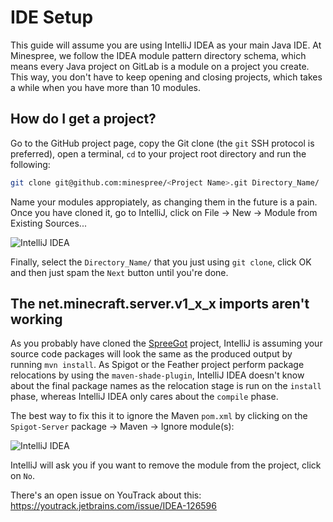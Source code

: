 # IDE Setup

This guide will assume you are using IntelliJ IDEA as your main Java IDE. At Minespree, we follow the IDEA module pattern directory schema, which means every Java project on GitLab is a module on a project you create. This way, you don't have to keep opening and closing projects, which takes a while when you have more than 10 modules.

## How do I get a project?

Go to the GitHub project page, copy the Git clone (the `git` SSH protocol is preferred), open a terminal, `cd` to your project root directory and run the following:

```bash
git clone git@github.com:minespree/<Project Name>.git Directory_Name/
```

Name your modules appropiately, as changing them in the future is a pain. Once you have cloned it, go to IntelliJ, click on File -> New -> Module from Existing Sources...

![IntelliJ IDEA](https://i.imgur.com/nSNtZIL.png)

Finally, select the `Directory_Name/` that you just using `git clone`, click OK and then just spam the `Next` button until you're done.

## The net.minecraft.server.v1_x_x imports aren't working

As you probably have cloned the [SpreeGot](https://github.com/Minespree/SpreeGot) project, IntelliJ is assuming your source code packages will look the same as the produced output by running `mvn install`. As Spigot or the Feather project perform package relocations by using the `maven-shade-plugin`, IntelliJ IDEA doesn't know about the final package names as the relocation stage is run on the `install` phase, whereas IntelliJ IDEA only cares about the `compile` phase.

The best way to fix this it to ignore the Maven `pom.xml` by clicking on the `Spigot-Server` package -> Maven -> Ignore module(s):

![IntelliJ IDEA](https://i.imgur.com/fNx958R.png)

IntelliJ will ask you if you want to remove the module from the project, click on `No`.

There's an open issue on YouTrack about this: https://youtrack.jetbrains.com/issue/IDEA-126596
